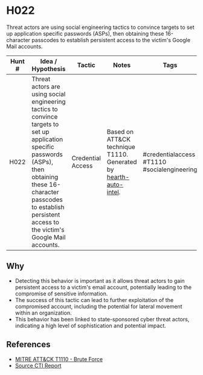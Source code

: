 # H022

Threat actors are using social engineering tactics to convince targets to set up application specific passwords (ASPs), then obtaining these 16-character passcodes to establish persistent access to the victim's Google Mail accounts.

| Hunt #       | Idea / Hypothesis                                                      | Tactic         | Notes                                                                              | Tags                           | Submitter           |
|--------------|-------------------------------------------------------------------------|----------------|------------------------------------------------------------------------------------|--------------------------------|---------------------|
| H022    | Threat actors are using social engineering tactics to convince targets to set up application specific passwords (ASPs), then obtaining these 16-character passcodes to establish persistent access to the victim's Google Mail accounts. | Credential Access | Based on ATT&CK technique T1110. Generated by [hearth-auto-intel](https://github.com/THORCollective/HEARTH). | #credentialaccess #T1110 #socialengineering | [Lauren Proehl](https://x.com/jotunvillur) |

## Why
- Detecting this behavior is important as it allows threat actors to gain persistent access to a victim's email account, potentially leading to the compromise of sensitive information.
- The success of this tactic can lead to further exploitation of the compromised account, including the potential for lateral movement within an organization.
- This behavior has been linked to state-sponsored cyber threat actors, indicating a high level of sophistication and potential impact.

## References
- [MITRE ATT&CK T1110 - Brute Force](https://attack.mitre.org/techniques/T1110/)
- [Source CTI Report](https://cloud.google.com/blog/topics/threat-intelligence/creative-phishing-academics-critics-of-russia)
